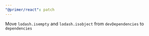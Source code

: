 ```yaml
---
"@primer/react": patch
---
```


Move  `lodash.isempty` and `lodash.isobject` from `devDependencies` to `dependencies`
